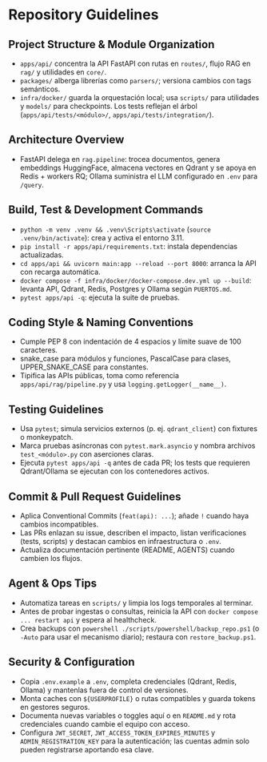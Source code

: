 # Repository Guidelines

## Project Structure & Module Organization
- `apps/api/` concentra la API FastAPI con rutas en `routes/`, flujo RAG en `rag/` y utilidades en `core/`.
- `packages/` alberga librerías como `parsers/`; versiona cambios con tags semánticos.
- `infra/docker/` guarda la orquestación local; usa `scripts/` para utilidades y `models/` para checkpoints. Los tests reflejan el árbol (`apps/api/tests/<módulo>/`, `apps/api/tests/integration/`).

## Architecture Overview
- FastAPI delega en `rag.pipeline`: trocea documentos, genera embeddings HuggingFace, almacena vectores en Qdrant y se apoya en Redis + workers RQ; Ollama suministra el LLM configurado en `.env` para `/query`.

## Build, Test & Development Commands
- `python -m venv .venv && .venv\Scripts\activate` (`source .venv/bin/activate`): crea y activa el entorno 3.11.
- `pip install -r apps/api/requirements.txt`: instala dependencias actualizadas.
- `cd apps/api && uvicorn main:app --reload --port 8000`: arranca la API con recarga automática.
- `docker compose -f infra/docker/docker-compose.dev.yml up --build`: levanta API, Qdrant, Redis, Postgres y Ollama según `PUERTOS.md`.
- `pytest apps/api -q`: ejecuta la suite de pruebas.

## Coding Style & Naming Conventions
- Cumple PEP 8 con indentación de 4 espacios y límite suave de 100 caracteres.
- snake_case para módulos y funciones, PascalCase para clases, UPPER_SNAKE_CASE para constantes.
- Tipifica las APIs públicas, toma como referencia `apps/api/rag/pipeline.py` y usa `logging.getLogger(__name__)`.

## Testing Guidelines
- Usa `pytest`; simula servicios externos (p. ej. `qdrant_client`) con fixtures o monkeypatch.
- Marca pruebas asíncronas con `pytest.mark.asyncio` y nombra archivos `test_<módulo>.py` con aserciones claras.
- Ejecuta `pytest apps/api -q` antes de cada PR; los tests que requieren Qdrant/Ollama se ejecutan con los contenedores activos.

## Commit & Pull Request Guidelines
- Aplica Conventional Commits (`feat(api): ...`); añade `!` cuando haya cambios incompatibles.
- Las PRs enlazan su issue, describen el impacto, listan verificaciones (tests, scripts) y destacan cambios en infraestructura o `.env`.
- Actualiza documentación pertinente (README, AGENTS) cuando cambien los flujos.

## Agent & Ops Tips
- Automatiza tareas en `scripts/` y limpia los logs temporales al terminar.
- Antes de probar ingestas o consultas, reinicia la API con `docker compose ... restart api` y espera al healthcheck.
- Crea backups con `powershell ./scripts/powershell/backup_repo.ps1` (o `-Auto` para usar el mecanismo diario); restaura con `restore_backup.ps1`.

## Security & Configuration
- Copia `.env.example` a `.env`, completa credenciales (Qdrant, Redis, Ollama) y mantenlas fuera de control de versiones.
- Monta caches con `${USERPROFILE}` o rutas compatibles y guarda tokens en gestores seguros.
- Documenta nuevas variables o toggles aquí o en `README.md` y rota credenciales cuando cambie el equipo con acceso.
- Configura `JWT_SECRET`, `JWT_ACCESS_TOKEN_EXPIRES_MINUTES` y `ADMIN_REGISTRATION_KEY` para la autenticación; las cuentas admin solo pueden registrarse aportando esa clave.
